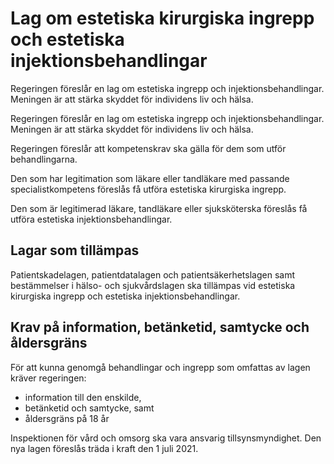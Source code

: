 # Lag om estetiska kirurgiska ingrepp och estetiska injektionsbehandlingar

Regeringen föreslår en lag om estetiska ingrepp och injektionsbehandlingar. Meningen är att stärka skyddet för individens liv och hälsa.

Regeringen föreslår en lag om estetiska ingrepp och injektionsbehandlingar. Meningen är att stärka skyddet för individens liv och hälsa.

Regeringen föreslår att kompetenskrav ska gälla för dem som utför behandlingarna.

Den som har legitimation som läkare eller tandläkare med passande specialistkompetens föreslås få utföra estetiska kirurgiska ingrepp.

Den som är legitimerad läkare, tandläkare eller sjuksköterska föreslås få utföra estetiska injektionsbehandlingar.

## Lagar som tillämpas

Patientskadelagen, patientdatalagen och patientsäkerhetslagen samt bestämmelser i hälso- och sjukvårdslagen ska tillämpas vid estetiska kirurgiska ingrepp och estetiska injektionsbehandlingar.

## Krav på information, betänketid, samtycke och åldersgräns

För att kunna genomgå behandlingar och ingrepp som omfattas av lagen kräver regeringen:

* information till den enskilde,
* betänketid och samtycke, samt
* åldersgräns på 18 år

Inspektionen för vård och omsorg ska vara ansvarig tillsynsmyndighet.
Den nya lagen föreslås träda i kraft den 1 juli 2021.
